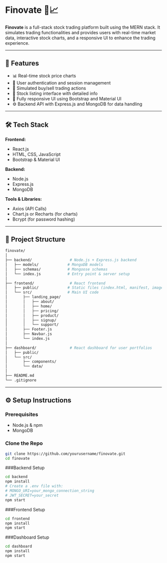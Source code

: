 # Finovate 🧾📈

**Finovate** is a full-stack stock trading platform built using the MERN stack. It simulates trading functionalities and provides users with real-time market data, interactive stock charts, and a responsive UI to enhance the trading experience.

---

## 🚀 Features

- 📊 Real-time stock price charts
- 🔐 User authentication and session management
- 💼 Simulated buy/sell trading actions
- 🧾 Stock listing interface with detailed info
- 📱 Fully responsive UI using Bootstrap and Material UI
- ⚙️ Backend API with Express.js and MongoDB for data handling

---

## 🛠️ Tech Stack

**Frontend:**
- React.js
- HTML, CSS, JavaScript
- Bootstrap & Material UI

**Backend:**
- Node.js
- Express.js
- MongoDB

**Tools & Libraries:**
- Axios (API Calls)
- Chart.js or Recharts (for charts)
- Bcrypt (for password hashing)

---

## 📂 Project Structure
```bash
finovate/
│
├── backend/                 # Node.js + Express.js backend
│   ├── models/             # MongoDB models
│   ├── schemas/            # Mongoose schemas
│   └── index.js            # Entry point & server setup
│
├── frontend/                # React frontend
│   ├── public/             # Static files (index.html, manifest, images)
│   └── src/                # Main UI code
│       ├── landing_page/
│       │   ├── about/
│       │   ├── home/
│       │   ├── pricing/
│       │   ├── product/
│       │   ├── signup/
│       │   └── support/
│       ├── Footer.js
│       ├── Navbar.js
│       └── index.js
│
├── dashboard/               # React dashboard for user portfolios
│   ├── public/
│   └── src/
│       ├── components/
│       └── data/
│
├── README.md
└── .gitignore
```
---

## ⚙️ Setup Instructions

### Prerequisites
- Node.js & npm
- MongoDB

### Clone the Repo
```bash
git clone https://github.com/yourusername/finovate.git
cd finovate
```
###Backend Setup
```bash
cd backend
npm install
# Create a .env file with:
# MONGO_URI=your_mongo_connection_string
# JWT_SECRET=your_secret
npm start
```

###Frontend Setup 
```bash
cd frontend
npm install
npm start
```

###Dashboard Setup
```bash
cd dashboard
npm install
npm start
